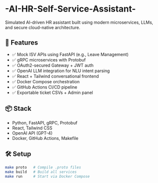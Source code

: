 # -AI-HR-Self-Service-Assistant-
Simulated AI-driven HR assistant built using modern microservices, LLMs, and secure cloud-native architecture.
## 🧩 Features
- ✅ Mock ISV APIs using FastAPI (e.g., Leave Management)
- ✅ gRPC microservices with Protobuf
- ✅ OAuth2-secured Gateway + JWT auth
- ✅ OpenAI LLM integration for NLU intent parsing
- ✅ React + Tailwind conversational frontend
- ✅ Docker Compose orchestration
- ✅ GitHub Actions CI/CD pipeline
- ✅ Exportable ticket CSVs + Admin panel

## 📦 Stack
- Python, FastAPI, gRPC, Protobuf
- React, Tailwind CSS
- OpenAI API (GPT-4)
- Docker, GitHub Actions, Makefile

## 🛠️ Setup
```bash
make proto   # Compile .proto files
make build   # Build all services
make run     # Start via Docker Compose
